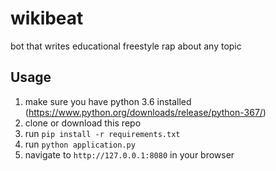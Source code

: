 # wikibeat
bot that writes educational freestyle rap about any topic

## Usage
1. make sure you have python 3.6 installed (https://www.python.org/downloads/release/python-367/)
2. clone or download this repo
3. run `pip install -r requirements.txt`
4. run `python application.py`
5. navigate to `http://127.0.0.1:8080` in your browser
